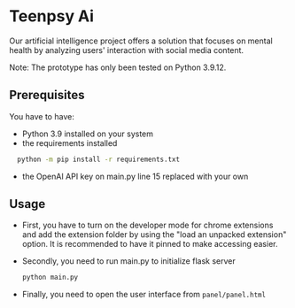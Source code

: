 # Teenpsy Ai
Our artificial intelligence project offers a solution that focuses on mental health by analyzing users' interaction with social media content.


Note: The prototype has only been tested on Python 3.9.12.


## Prerequisites
You have to have:
- Python 3.9 installed on your system
- the requirements installed
```bash
  python -m pip install -r requirements.txt
```
- the OpenAI API key on main.py line 15 replaced with your own


## Usage

* First, you have to turn on the developer mode for chrome extensions and add the extension folder by using the "load an unpacked extension" option. It is recommended to have it pinned to make accessing easier.

* Secondly, you need to run main.py to initialize flask server
  ```bash
  python main.py
  ```

* Finally, you need to open the user interface from `panel/panel.html`
  
